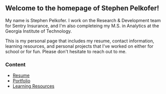 ## Welcome to the homepage of Stephen Pelkofer!

My name is Stephen Pelkofer. I work on the Research & Development team for Sentry Insurance, and I'm also completeing my M.S. in Analytics at the Georgia Institute of Technology.

This is my personal page that includes my resume, contact information, learning resources, and personal projects that I've worked on either for school or for fun. Please don't hesitate to reach out to me.

### Content

- [Resume](https://spelk24.github.io/Resume)
- [Portfolio](https://spelk24.github.io/Portfolio)
- [Learning Resources](https://spelk24.github.io/Resources)
